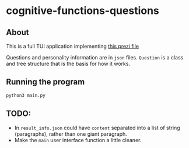 # cognitive-functions-questions
## About
This is a full TUI application implementing [this prezi file](https://prezi.com/view/Sxqm08Zn2icygS2dYLWx/)

Questions and personality information are in `json` files. `Question` is a class and tree structure that 
is the basis for how it works.

## Running the program
```bash
python3 main.py
```

## TODO:
* In `result_info.json` could have `content` separated into a list of string (paragraphs), rather than one giant paragraph.
* Make the `main` user interface function a little cleaner.